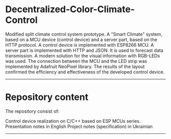 # Decentralized-Color-Climate-Control

Modified split climate control system prototype. 
A "Smart Climate" system, based on a MCU device (control device) and a server part, based on the HTTP protocol.
A control device is implemented with ESP8266 MCU. 
A server part is implemented with HTTP and JSON. It is used to forecast data transmission.
A modern solution for the visual information with RGB-LEDs was used.
The connection between the MCU and the LED strip was implemented by Adafruit NeoPixel library.
The results of the layout confirmed the efficiency and effectiveness of the developed control device.
____________________________________________________________________________________________________________________________________________
# Repository content
The repository consist of: 

Control device realization on C/C++ based on ESP MCUs series.
Presentation notes in English
Project notes (specification) in Ukrainian
____________________________________________________________________________________________________________________________________________